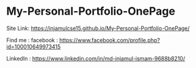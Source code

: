 # My-Personal-Portfolio-OnePage
Site Link: https://injamulcse15.github.io/My-Personal-Portfolio-OnePage/

Find me :
facebook : https://www.facebook.com/profile.php?id=100010649973415

LinkedIn : https://www.linkedin.com/in/md-injamul-ismam-9688b8210/
